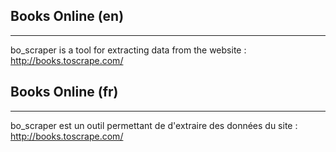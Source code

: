 ## Books Online (en)
***
bo_scraper is a tool for extracting data from the website : http://books.toscrape.com/

## Books Online (fr)
---
bo_scraper est un outil permettant de d'extraire des données du site : http://books.toscrape.com/

